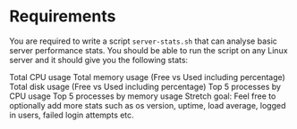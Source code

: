 # Requirements
You are required to write a script `server-stats.sh` that can analyse basic server performance stats. You should be able to run the script on any Linux server and it should give you the following stats:

Total CPU usage
Total memory usage (Free vs Used including percentage)
Total disk usage (Free vs Used including percentage)
Top 5 processes by CPU usage
Top 5 processes by memory usage
Stretch goal: Feel free to optionally add more stats such as os version, uptime, load average, logged in users, failed login attempts etc.
